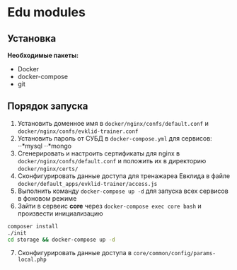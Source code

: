 # Edu modules
## Установка

**Необходимые пакеты:**
* Docker
* docker-compose
* git

## Порядок запуска
1. Установить доменное имя в `docker/nginx/confs/default.conf` и `docker/nginx/confs/evklid-trainer.conf`
2. Установить пароль от СУБД в `docker-compose.yml` для сервисов:
⋅⋅*mysql
⋅⋅*mongo
3. Сгенерировать и настроить сертификаты для nginx в `docker/nginx/confs/default.conf` и положить их в директорию 
`docker/nginx/certs/`
4. Сконфигурировать данные доступа для тренажареа Евклида в файле `docker/default_apps/evklid-trainer/access.js`
5. Выполнить команду `docker-compose up -d` для запуска всех сервисов в фоновом режиме
6. Зайти в сервеис **core** через `docker-compose exec core bash` и произвести инициализацию
```bash
composer install
./init
cd storage && docker-compose up -d
```
7. Сконфигурировать данные доступа в `core/common/config/params-local.php`
